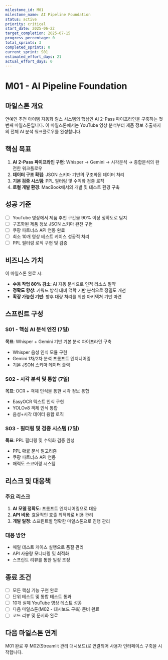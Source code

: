 ```yaml
---
milestone_id: M01
milestone_name: AI Pipeline Foundation
status: active
priority: critical
start_date: 2025-06-22
target_completion: 2025-07-15
progress_percentage: 0
total_sprints: 3
completed_sprints: 0
current_sprint: S01
estimated_effort_days: 21
actual_effort_days: 0
---
```


# M01 - AI Pipeline Foundation

## 마일스톤 개요

연예인 추천 아이템 자동화 릴스 시스템의 핵심인 AI 2-Pass 파이프라인을 구축하는 첫 번째 마일스톤입니다. 이 마일스톤에서는 YouTube 영상 분석부터 제품 정보 추출까지의 전체 AI 분석 워크플로우를 완성합니다.

## 핵심 목표

1. **AI 2-Pass 파이프라인 구현**: Whisper → Gemini → 시각분석 → 종합분석의 완전한 워크플로우
2. **데이터 구조 확립**: JSON 스키마 기반의 구조화된 데이터 처리
3. **기본 검증 시스템**: PPL 필터링 및 수익화 검증 로직
4. **로컬 개발 환경**: MacBook에서의 개발 및 테스트 환경 구축

## 성공 기준

- [ ] YouTube 영상에서 제품 추천 구간을 90% 이상 정확도로 탐지
- [ ] 구조화된 제품 정보 JSON 스키마 완전 구현
- [ ] 쿠팡 파트너스 API 연동 완료
- [ ] 최소 10개 영상 테스트 케이스 성공적 처리
- [ ] PPL 필터링 로직 구현 및 검증

## 비즈니스 가치

이 마일스톤 완료 시:
- **수동 작업 80% 감소**: AI 자동 분석으로 인적 리소스 절약
- **정확도 향상**: 키워드 방식 대비 맥락 기반 분석으로 정밀도 개선
- **확장 가능한 기반**: 향후 대량 처리를 위한 아키텍처 기반 마련

## 스프린트 구성

### S01 - 핵심 AI 분석 엔진 (7일)
**목표**: Whisper + Gemini 기반 기본 분석 파이프라인 구축
- Whisper 음성 인식 모듈 구현
- Gemini 1차/2차 분석 프롬프트 엔지니어링
- 기본 JSON 스키마 데이터 출력

### S02 - 시각 분석 및 통합 (7일)  
**목표**: OCR + 객체 인식을 통한 시각 정보 통합
- EasyOCR 텍스트 인식 구현
- YOLOv8 객체 인식 통합
- 음성+시각 데이터 융합 로직

### S03 - 필터링 및 검증 시스템 (7일)
**목표**: PPL 필터링 및 수익화 검증 완성
- PPL 확률 분석 알고리즘
- 쿠팡 파트너스 API 연동
- 매력도 스코어링 시스템

## 리스크 및 대응책

### 주요 리스크
1. **AI 모델 정확도**: 프롬프트 엔지니어링으로 대응
2. **API 비용**: 효율적인 호출 최적화로 비용 관리
3. **개발 일정**: 스프린트별 명확한 마일스톤으로 진행 관리

### 대응 방안
- 매일 테스트 케이스 실행으로 품질 관리
- API 사용량 모니터링 및 최적화
- 스프린트 리뷰를 통한 일정 조정

## 종료 조건

- [ ] 모든 핵심 기능 구현 완료
- [ ] 단위 테스트 및 통합 테스트 통과
- [ ] 10개 실제 YouTube 영상 테스트 성공
- [ ] 다음 마일스톤(M02 - 대시보드 구축) 준비 완료
- [ ] 코드 리뷰 및 문서화 완료

## 다음 마일스톤 연계

M01 완료 후 M02(Streamlit 관리 대시보드)로 연결되어 사용자 인터페이스 구축을 시작합니다.